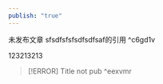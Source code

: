 ```yaml
---
publish: "true"
---
```


未发布文章 sfsdfsfsfsdfsdfsaf的引用 ^c6gd1v


123213213


> [!ERROR] Title
>not pub ^eexvmr

